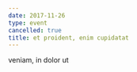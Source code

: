 ```yaml
---
date: 2017-11-26
type: event
cancelled: true
title: et proident, enim cupidatat
---
```

veniam, in dolor ut